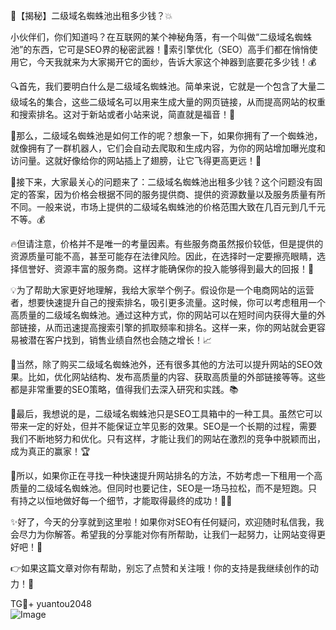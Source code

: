 🌟【揭秘】二级域名蜘蛛池出租多少钱？💥

小伙伴们，你们知道吗？在互联网的某个神秘角落，有一个叫做“二级域名蜘蛛池”的东西，它可是SEO界的秘密武器！👀索引擎优化（SEO）高手们都在悄悄使用它，今天我就来为大家揭开它的面纱，告诉大家这个神器到底要花多少钱！💰

🔍首先，我们要明白什么是二级域名蜘蛛池。简单来说，它就是一个包含了大量二级域名的集合，这些二级域名可以用来生成大量的网页链接，从而提高网站的权重和搜索排名。这对于新站或者小站来说，简直就是福音！🎉

🌈那么，二级域名蜘蛛池是如何工作的呢？想象一下，如果你拥有了一个蜘蛛池，就像拥有了一群机器人，它们会自动去爬取和生成内容，为你的网站增加曝光度和访问量。这就好像给你的网站插上了翅膀，让它飞得更高更远！🚀

💸接下来，大家最关心的问题来了：二级域名蜘蛛池出租多少钱？这个问题没有固定的答案，因为价格会根据不同的服务提供商、提供的资源数量以及服务质量有所不同。一般来说，市场上提供的二级域名蜘蛛池的价格范围大致在几百元到几千元不等。💰

🔥但请注意，价格并不是唯一的考量因素。有些服务商虽然报价较低，但是提供的资源质量可能不高，甚至可能存在法律风险。因此，在选择时一定要擦亮眼睛，选择信誉好、资源丰富的服务商。这样才能确保你的投入能够得到最大的回报！👀

💡为了帮助大家更好地理解，我给大家举个例子。假设你是一个电商网站的运营者，想要快速提升自己的搜索排名，吸引更多流量。这时候，你可以考虑租用一个高质量的二级域名蜘蛛池。通过这种方式，你的网站可以在短时间内获得大量的外部链接，从而迅速提高搜索引擎的抓取频率和排名。这样一来，你的网站就会更容易被潜在客户找到，销售业绩自然也会随之增长！📈

💼当然，除了购买二级域名蜘蛛池外，还有很多其他的方法可以提升网站的SEO效果。比如，优化网站结构、发布高质量的内容、获取高质量的外部链接等等。这些都是非常重要的SEO策略，值得我们去深入研究和实践。📚

🌈最后，我想说的是，二级域名蜘蛛池只是SEO工具箱中的一种工具。虽然它可以带来一定的好处，但并不能保证立竿见影的效果。SEO是一个长期的过程，需要我们不断地努力和优化。只有这样，才能让我们的网站在激烈的竞争中脱颖而出，成为真正的赢家！🏆

💖所以，如果你正在寻找一种快速提升网站排名的方法，不妨考虑一下租用一个高质量的二级域名蜘蛛池。但同时也要记住，SEO是一场马拉松，而不是短跑。只有持之以恒地做好每一个细节，才能取得最终的成功！🏃‍♂️

✨好了，今天的分享就到这里啦！如果你对SEO有任何疑问，欢迎随时私信我，我会尽力为你解答。希望我的分享能对你有所帮助，让我们一起努力，让网站变得更好吧！💪

👉如果这篇文章对你有帮助，别忘了点赞和关注哦！你的支持是我继续创作的动力！💌

TG💪+ yuantou2048  
![Image](https://github.com/user-attachments/assets/42a5a4a5-fea9-4a1d-8aa0-73e57e430cca)